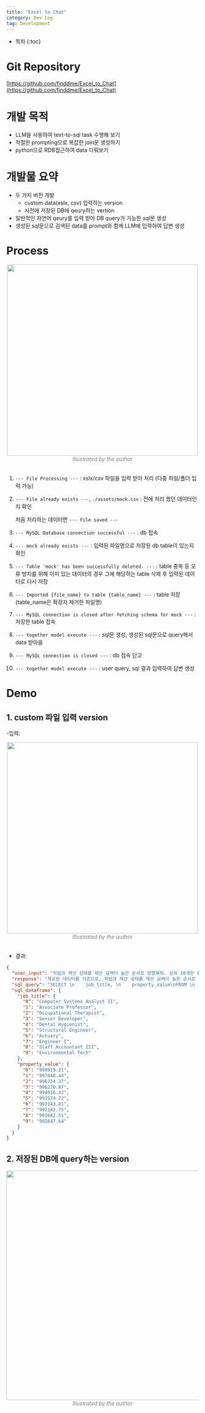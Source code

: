 ```yaml
---
title: "Excel to Chat"
category: Dev Log
tag: Development
---
```








* 목차
{:toc}











# Git Repository

[https://github.com/finddme/Excel_to_Chat](https://github.com/finddme/Excel_to_Chat)

# 개발 목적

- LLM을 사용하여 text-to-sql task 수행해 보기
- 적절한 prompting으로 복잡한 join문 생성하기
- python으로 RDB접근하여 data 다뤄보기
   
# 개발물 요약

- 두 가지 버전 개발
  - custom data(xslx, csv) 입력하는 version
  - 사전에 저장된 DB에 qeury하는 vertion
- 일반적인 자연어 qeury를 입력 받아 DB query가 가능한 sql문 생성
- 생성된 sql문으로 검색된 data를 prompt와 함께 LLM에 입력하여 답변 생성

# Process

<center><img width="500" src="https://github.com/user-attachments/assets/0edcbc70-682a-4c05-9a7a-c81f63bc6c8d"></center>
<center><em style="color:gray;">Illustrated by the author</em></center><br>

1. `--- File Processing ---` : xslx/csv 파일을 입력 받아 처리 (다중 파일/폴더 입력 가능)

2. `--- File already exists ---`, `./assets/mock.csv` : 전에 처리 했던 데이터인지 확인
   
   처음 처리하는 데이터면 `--- File saved ---`
  
3. `--- MySQL Database connection successful ---` : db 접속
   
4. `--- mock already exists ---` : 입력된 파일명으로 저장된 db table이 있는지 확인
   
5. `--- Table 'mock' has been successfully deleted. ---` : table 중복 등 오류 방지를 위해 이미 있는 데이터의 경우 그에 해당하는 table 삭제 후 입력된 데이터로 다시 저장
    
6. `--- Imported {file_name} to table {table_name} ---` : table 저장 (table_name은 확장자 제거한 파일명)
    
7. `--- MySQL connection is closed after fetching schema for mock ---` : 저장한 table 접속
    
8. `--- together model execute ---` : sql문 생성, 생성된 sql문으로 query해서 data 받아옴
    
9. `--- MySQL connection is closed ---` : db 접속 닫고

10. `--- together model execute ---` : user query, sql 결과 입력하여 답변 생성

# Demo

## 1. custom 파일 입력 version

-입력:
<center><img width="500" src="https://github.com/user-attachments/assets/11f1d275-ea3a-46e2-ad4d-80096b91ac81"></center>
<center><em style="color:gray;">Illustrated by the author</em></center><br>

- 결과:
  
```json
{
  "user_input": "직업과 재산 상태를 재산 금액이 높은 순서로 정렬해줘. 상위 10개만 줘.",
  "response": "제공된 데이터를 기준으로, 직업과 재산 상태를 재산 금액이 높은 순서로 정렬한 결과는 다음과 같습니다.\n\n1. 컴퓨터 시스템 분석가 II - 999919\n2. 조교수 - 997848\n3. 직업 치료사 - 996734\n4. 시니어 개발자 - 996271\n5. 치과위생사 - 994016\n6. 구조 엔지니어 - 993575\n7. 보험계리사 - 993144\n8. 엔지니어 1 - 992183\n9. 직원 회계사 III - 991683\n10. 환경 기술자 - 991648\n\n이 결과는 제공된 데이터를 기준으로 하며, 상위 10개만 보여주고 있습니다.",
  "sql_query": "SELECT \n    job_title, \n    property_value\nFROM \n    mock\nWHERE \n    property_value IS NOT NULL\nORDER BY \n    property_value DESC\nLIMIT 10;",
  "sql_dataframe": {
    "job_title": {
      "0": "Computer Systems Analyst II",
      "1": "Associate Professor",
      "2": "Occupational Therapist",
      "3": "Senior Developer",
      "4": "Dental Hygienist",
      "5": "Structural Engineer",
      "6": "Actuary",
      "7": "Engineer I",
      "8": "Staff Accountant III",
      "9": "Environmental Tech"
    },
    "property_value": {
      "0": "999919.21",
      "1": "997848.44",
      "2": "996734.37",
      "3": "996270.87",
      "4": "994016.32",
      "5": "993574.72",
      "6": "993143.81",
      "7": "992182.75",
      "8": "991682.51",
      "9": "991647.64"
    }
  }
}
```

## 2. 저장된 DB에 query하는 version

<center><img width="600" src="https://github.com/user-attachments/assets/109aec78-6a36-4411-a973-2d661fe20d48"></center>
<center><em style="color:gray;">Illustrated by the author</em></center><br>


